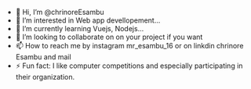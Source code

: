 - 👋 Hi, I’m @chrinoreEsambu
- 👀 I’m interested in Web app devellopement...
- 🌱 I’m currently learning Vuejs, Nodejs...
- 💞️ I’m looking to collaborate on on your project if you want
- 📫 How to reach me by instagram mr_esambu_16 or on linkdin chrinore Esambu and mail
- ⚡ Fun fact: I like computer competitions and especially participating in their organization.

<!---
chrinoreEsambu/chrinoreEsambu is a ✨ special ✨ repository because its `README.md` (this file) appears on your GitHub profile.
You can click the Preview link to take a look at your changes.
--->
